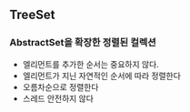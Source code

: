 ## TreeSet
### AbstractSet을 확장한 정렬된 컬렉션

- 엘리먼트를 추가한 순서는 중요하지 않다.
- 엘리먼트가 지닌 자연적인 순서에 따라 정렬한다
- 오름차순으로 정렬한다
- 스레드 안전하지 않다